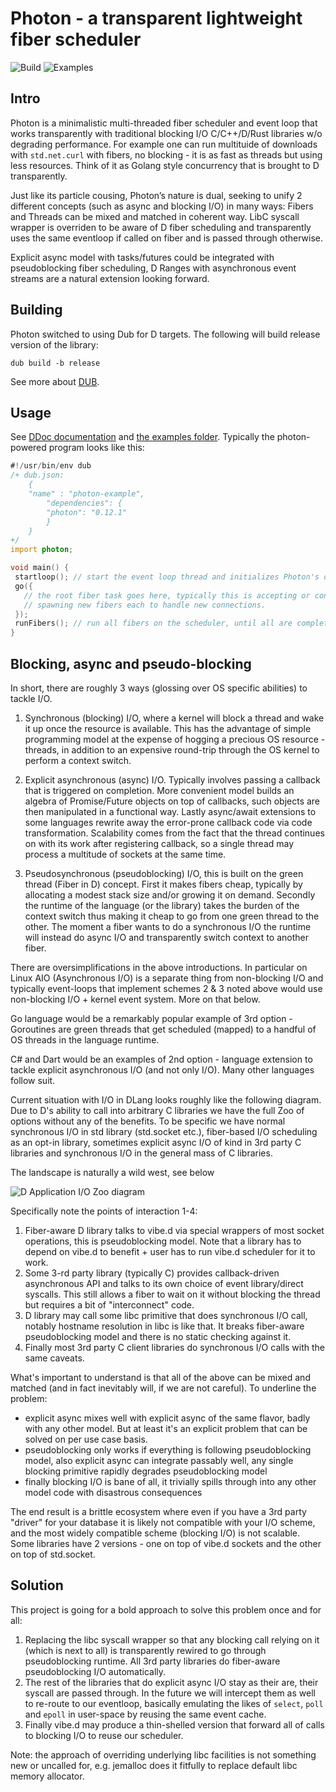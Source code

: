 # Photon - a transparent lightweight fiber scheduler

![Build](https://github.com/DmitryOlshansky/photon/actions/workflows/build.yml/badge.svg)
![Examples](https://github.com/DmitryOlshansky/photon/actions/workflows/examples.yml/badge.svg)

## Intro

Photon is a minimalistic multi-threaded fiber scheduler and event loop that works transparently with traditional blocking I/O C/C++/D/Rust libraries w/o degrading performance. For example one can run multituide of downloads with `std.net.curl` with fibers, no blocking - it is as fast as threads but using less resources. Think of it as Golang style concurrency that is brought to D transparently.

Just like its particle cousing, Photon’s nature is dual, seeking to unify 2 different concepts (such as async and blocking I/O) in many ways:
Fibers and Threads can be mixed and matched in coherent way. 
LibC syscall wrapper is overriden to be aware of D fiber scheduling and transparently uses the same eventloop if called on fiber and is passed through otherwise.

Explicit async model with tasks/futures could be integrated with pseudoblocking fiber scheduling,
D Ranges with asynchronous event streams are a natural extension looking forward.

## Building

Photon switched to using Dub for D targets. The following will build release version of the library:
```
dub build -b release

```
See more about [DUB](https://dub.pm/getting-started/first-steps/#building-a-third-party-project).

## Usage

See [DDoc documentation](https://dmitryolshansky.github.io/photon/) and [the examples folder](https://github.com/DmitryOlshansky/photon/tree/master/examples).
Typically the photon-powered program looks like this:

```d
#!/usr/bin/env dub
/+ dub.json:
    {
	"name" : "photon-example",
        "dependencies": {
		"photon": "0.12.1"
        }
    }
+/
import photon;

void main() {
 startloop(); // start the event loop thread and initializes Photon's data structures
 go({
   // the root fiber task goes here, typically this is accepting or connecting sockets,
   // spawning new fibers each to handle new connections.
 });
 runFibers(); // run all fibers on the scheduler, until all are completed
}
```

## Blocking, async and pseudo-blocking

In short, there are roughly 3 ways (glossing over OS specific abilities) to tackle I/O.

1. Synchronous (blocking) I/O, where a kernel will block a thread and wake it up once the resource is available. This has the advantage of simple programming model at the expense of hogging a precious OS resource - threads, in addition to an expensive round-trip through the OS kernel to perform a context switch.

2. Explicit asynchronous (async) I/O. Typically involves passing a callback that is triggered on completion. More convenient model builds an algebra of Promise/Future objects on top of callbacks, such objects are then manipulated in a functional way. Lastly async/await extensions to some languages rewrite away the error-prone callback code via code transformation. Scalability comes from the fact that the thread continues on with its work after registering callback, so a single thread may process a multitude of sockets at the same time.

3. Pseudosynchronous (pseudoblocking) I/O, this is built on the green thread (Fiber in D) concept. First it makes fibers cheap, typically by allocating a modest stack size and/or growing it on demand. Secondly the runtime of the language (or the library) takes the burden of the context switch thus making it cheap to go from one green thread to the other. The moment a fiber wants to do a synchronous I/O the runtime will instead do async I/O and transparently switch context to another fiber.

There are oversimplifications in the above introductions. In particular on Linux AIO (Asynchronous I/O) is a separate thing from non-blocking I/O and typically event-loops that implement schemes 2 & 3 noted above would use non-blocking I/O + kernel event system. More on that below.

Go language would be a remarkably popular example of 3rd option - Goroutines are green threads that get scheduled (mapped) to a handful of OS threads in the language runtime.

C# and Dart would be an examples of 2nd option - language extension to tackle explicit asynchronous I/O (and not only I/O). Many other languages follow suit.

Current situation with I/O in DLang looks roughly like the following diagram. Due to D's ability to call into arbitrary C libraries we have the full Zoo of options without any of the benefits. To be specific we have normal synchronous I/O in std library (std.socket etc.), fiber-based I/O scheduling as an opt-in library, sometimes explicit async I/O of kind in 3rd party C libraries and synchronous I/O in the general mass of C libraries.

The landscape is naturally a wild west, see below

![D Application I/O Zoo diagram](img/DApp.png)

Specifically note the points of interaction 1-4:
1. Fiber-aware D library talks to vibe.d via special wrappers of most socket operations, this is pseudoblocking model. Note that a library has to depend on vibe.d to benefit + user has to run vibe.d scheduler for it to work.
2. Some 3-rd party library (typically C) provides callback-driven asynchronous API and talks to its own choice of event library/direct syscalls. This still allows a fiber to wait on it without blocking the thread but requires a bit of "interconnect" code.
3. D library may call some libc primitive that does synchronous I/O call, notably hostname resolution in libc is like that. It breaks fiber-aware pseudoblocking model and there is no static checking against it.
4. Finally most 3rd party C client libraries do synchronous I/O calls with the same caveats.

What's important to understand is that all of the above can be mixed and matched (and in fact inevitably will, if we are not careful). To underline the problem:
 - explicit async mixes well with explicit async of the same flavor, badly with any other model. But at least it's an explicit problem that can be solved on per use case basis.
 - pseudoblocking only works if everything is following pseudoblocking model, also explicit async can integrate passably well, any single blocking primitive rapidly degrades pseudoblocking model
- finally blocking I/O is bane of all, it trivially spills through into any other model code with disastrous consequences

The end result is a brittle ecosystem where even if you have a 3rd party "driver" for your database it is likely not compatible with your I/O scheme, and the most widely compatible scheme (blocking I/O) is not scalable. Some libraries have 2 versions - one on top of vibe.d sockets and the other on top of std.socket.

## Solution

This project is going for a bold approach to solve this problem once and for all:
1. Replacing the libc syscall wrapper so that any blocking call relying on it (which is next to all) is transparently rewired to go through pseudoblocking runtime. All 3rd party libraries do fiber-aware pseudoblocking I/O automatically.
2. The rest of the libraries that do explicit async I/O stay as their are, their syscall are passed through. In the future we will intercept them as well to re-route to our eventloop, basically emulating the likes of `select`, `poll` and `epoll` in user-space by reusing the same event cache.
3. Finally vibe.d may produce a thin-shelled version that forward all of calls to blocking I/O to reuse our scheduler.

Note: the approach of overriding underlying libc facilities is not something new or uncalled for, e.g. jemalloc does it fitfully to replace default libc memory allocator.
